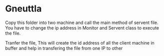 # Gneuttla

Copy this folder into two machine and call the main method of servent file.
You have to change the ip address in Monitor and Servent class to execute the file.

Tranfer the file, This will create the id address of all the client machine in buffer and 
help in transfering the file from one IP to other
